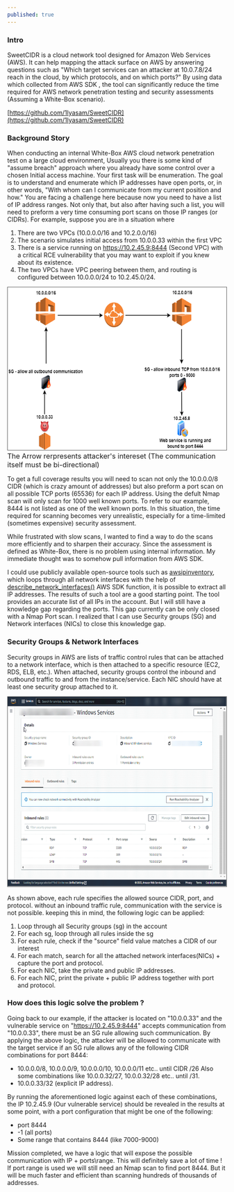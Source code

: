 ```yaml
---
published: true
---
```

<!-- Google tag (gtag.js) -->
<script async src="https://www.googletagmanager.com/gtag/js?id=G-V5SL99F0XX"></script>
<script>
  window.dataLayer = window.dataLayer || [];
  function gtag(){dataLayer.push(arguments);}
  gtag('js', new Date());

  gtag('config', 'G-V5SL99F0XX');
</script>

### Intro
SweetCIDR is a cloud network tool designed for Amazon Web Services (AWS). It can help mapping the attack surface on AWS by answering questions such as "Which target services can an attacker at 10.0.7.8/24 reach in the cloud, by which protocols, and on which ports?" By using data which collected from AWS SDK , the tool can significantly reduce the time required for AWS network penetration testing and security assessments (Assuming a White-Box scenario).

[https://github.com/1lyasam/SweetCIDR](https://github.com/1lyasam/SweetCIDR)

### Background Story
When conducting an internal White-Box AWS cloud network penetration test on a large cloud environment, Usually you there is some kind of "assume breach" approach where you already have some control over a chosen Initial access machine.
Your first task will be enumeration. The goal is to understand and enumerate which IP addresses have open ports, or, in other words, "With whom can I communicate from my current position and how." You are facing a challenge here because now you need to have a list of IP address ranges. Not only that, but also after having such a list, you will need to preform a very time consuming port scans on those IP ranges (or CIDRs). 
For example, suppose you are in a situation where
1. There are two VPCs (10.0.0.0/16 and 10.2.0.0/16)
2. The scenario simulates initial access from 10.0.0.33 within the first VPC
3. There is a service running on https://10.2.45.9:8444 (Second VPC) with a critical RCE vulnerability that you may want to exploit if you knew about its existence. 
4. The two VPCs have VPC peering between them, and routing is configured between 10.0.0.0/24 to 10.2.45.0/24.

<img src="/images/cidr_example_2.drawio.png"  width="600" height="375" style="border:1px solid #555">
<font size="3"> The Arrow rerpresents attacker's intereset (The communication itself must be bi-directional)</font>

To get a full coverage results you will need to scan not only the 10.0.0.0/8 CIDR (which is crazy amount of addresses) but also preform a port scan on all possible TCP ports (65536) for each IP address. Using the defult Nmap scan will only scan for 1000 well known ports. To refer to our example, 8444 is not listed as one of the well known ports. In this situation, the time required for scanning becomes very unrealistic, especially for a time-limited (sometimes expensive) security assessment.

While frustrated with slow scans, I wanted to find a way to do the scans more efficiently and to sharpen their accuracy. Since the assessment is defined as White-Box, there is no problem using internal information. My immediate thought was to somehow pull information from AWS SDK.

I could use publicly available open-source tools such as [awsipinventory](https://github.com/okelet/awsipinventory), which loops through all network interfaces with the help of [describe_network_interfaces()](https://docs.aws.amazon.com/AWSEC2/latest/APIReference/API_DescribeNetworkInterfaces.html) AWS SDK function, it is possible to extract all IP addresses. 
The results of such a tool are a good starting point. The tool provides an accurate list of all IPs in the account. But I will still have a knowledge gap regarding the ports. This gap currently can be only closed with a Nmap Port scan.
I realized that I can use Security groups (SG) and Network interfaces (NICs) to close this knowledge gap.

### Security Groups & Network Interfaces
Security groups in AWS are lists of traffic control rules that can be attached to a network interface, which is then attached to a specific resource (EC2, RDS, ELB, etc.). When attached, security groups control the inbound and outbound traffic to and from the instance/service. Each NIC should have at least one security group attached to it.

<img src="/images/sg_example.png"  width="700" height="437" style="border:1px solid #555">

As shown above, each rule specifies the allowed source CIDR, port, and protocol. without an inbound traffic rule, communication with the service is not possible. keeping this in mind, the following logic can be applied:
1. Loop through all Security groups (sg) in the account
1. For each sg, loop through all rules inside the sg
2. For each rule, check if the "source" field value matches a CIDR of our interest
3. For each match, search for all the attached network interfaces(NICs) + capture the port and protocol.
4. For each NIC, take the private and public IP addresses.
5. For each NIC, print the private + public IP address together with port and protocol.

### How does this logic solve the problem ? 

Going back to our example, if the attacker is located on "10.0.0.33" and the vulnerable service on "https://10.2.45.9:8444" accepts communication from "10.0.0.33", there must be an SG rule allowing such communication. By applying the above logic, the attacker will be allowed to communicate with the target service if an SG rule allows any of the following CIDR combinations for port 8444:
- 10.0.0.0/8, 10.0.0.0/9, 10.0.0.0/10, 10.0.0.0/11 etc.. until CIDR /26
Also some combinations like 10.0.0.32/27, 10.0.0.32/28 etc.. until /31.
- 10.0.0.33/32 (explicit IP address).
<a/>

By running the aforementioned logic against each of these combinations, the IP 10.2.45.9 (Our vulnerable service) should be revealed in the results at some point, with a port configuration that might be one of the following:
- port 8444 
- -1 (all ports)
- Some range that contains 8444 (like 7000-9000)

Mission completed, we have a logic that will expose the possible communication with IP + ports\range. This will definitely save a lot of time ! 
If port range is used we will still need an Nmap scan to find port 8444. But it will be much faster and efficient than scanning hundreds of thousands of addresses.
